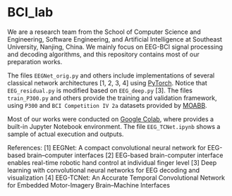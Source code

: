 # BCI_lab
We are a research team from the School of Computer Science and Engineering, Software Engineering, and Artificial Intelligence at Southeast University, Nanjing, China. We mainly focus on EEG-BCI signal processing and decoding algorithms, and this repository contains most of our preparation works.

The files `EEGNet_orig.py` and others include implementations of several classical network architectures [1, 2, 3, 4] using [PyTorch](https://github.com/pytorch/pytorch). Notice that `EEG_residual.py` is modified based on `EEG_deep.py` [3]. The files `train_P300.py` and others provide the training and validation framework, using `P300` and `BCI Competition IV 2a` datasets provided by [MOABB](https://github.com/NeuroTechX/moabb).

Most of our works were conducted on [Google Colab](https://colab.research.google.com), where provides a built-in Jupyter Notebook environment. The file `EEG_TCNet.ipynb` shows a sample of actual execution and outputs.

References:
[1] EEGNet: A compact convolutional neural network for EEG-based brain–computer interfaces
[2] EEG-based brain-computer interface enables real-time robotic hand control at individual finger level
[3] Deep learning with convolutional neural networks for EEG decoding and visualization
[4] EEG-TCNet: An Accurate Temporal Convolutional Network for Embedded Motor-Imagery Brain–Machine Interfaces
